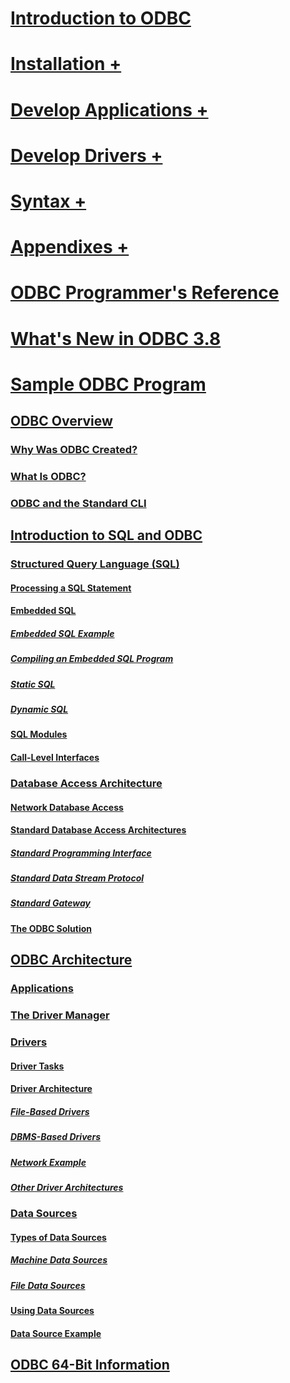 # [Introduction to ODBC](introduction-to-odbc.md)

# [Installation +](../../odbc/reference/install/odbc-subkey.md)
# [Develop Applications +](../../odbc/reference/develop-app/checking-feature-support-and-variability.md)
# [Develop Drivers +](../../odbc/reference/develop-driver/developing-an-odbc-driver.md)
# [Syntax +](../../odbc/reference/syntax/odbc-reference.md)
# [Appendixes +](../../odbc/reference/appendixes/odbc-appendixes.md)

# [ODBC Programmer's Reference](odbc-programmer-s-reference.md)
# [What's New in ODBC 3.8](what-s-new-in-odbc-3-8.md)
# [Sample ODBC Program](sample-odbc-program.md)

## [ODBC Overview](odbc-overview.md)
### [Why Was ODBC Created?](why-was-odbc-created.md)
### [What Is ODBC?](what-is-odbc.md)
### [ODBC and the Standard CLI](odbc-and-the-standard-cli.md)

## [Introduction to SQL and ODBC](introduction-to-sql-and-odbc.md)
### [Structured Query Language (SQL)](structured-query-language-sql.md)
#### [Processing a SQL Statement](processing-a-sql-statement.md)
#### [Embedded SQL](embedded-sql.md)
##### [Embedded SQL Example](embedded-sql-example.md)
##### [Compiling an Embedded SQL Program](compiling-an-embedded-sql-program.md)
##### [Static SQL](static-sql.md)
##### [Dynamic SQL](dynamic-sql.md)
#### [SQL Modules](sql-modules.md)
#### [Call-Level Interfaces](call-level-interfaces.md)
### [Database Access Architecture](database-access-architecture.md)
#### [Network Database Access](network-database-access.md)
#### [Standard Database Access Architectures](standard-database-access-architectures.md)
##### [Standard Programming Interface](standard-programming-interface.md)
##### [Standard Data Stream Protocol](standard-data-stream-protocol.md)
##### [Standard Gateway](standard-gateway.md)
#### [The ODBC Solution](the-odbc-solution.md)

## [ODBC Architecture](odbc-architecture.md)
### [Applications](applications.md)
### [The Driver Manager](the-driver-manager.md)
### [Drivers](drivers.md)
#### [Driver Tasks](driver-tasks.md)
#### [Driver Architecture](driver-architecture.md)
##### [File-Based Drivers](file-based-drivers.md)
##### [DBMS-Based Drivers](dbms-based-drivers.md)
##### [Network Example](network-example.md)
##### [Other Driver Architectures](other-driver-architectures.md)
### [Data Sources](data-sources.md)
#### [Types of Data Sources](types-of-data-sources.md)
##### [Machine Data Sources](machine-data-sources.md)
##### [File Data Sources](file-data-sources.md)
#### [Using Data Sources](using-data-sources.md)
#### [Data Source Example](data-source-example.md)

## [ODBC 64-Bit Information](odbc-64-bit-information.md)

